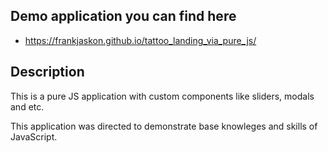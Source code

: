 ## Demo application you can find here

- https://frankjaskon.github.io/tattoo_landing_via_pure_js/

## Description

This is a pure JS application with custom components like sliders, modals and etc.

This application was directed to demonstrate base knowleges and skills of JavaScript.
